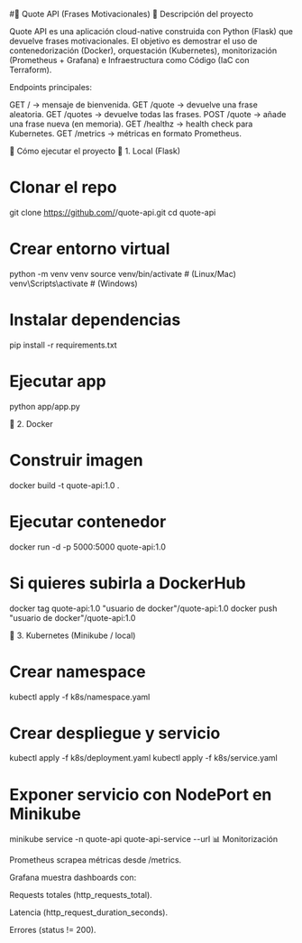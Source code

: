 #📖 Quote API (Frases Motivacionales)
📌 Descripción del proyecto

Quote API es una aplicación cloud-native construida con Python (Flask) que devuelve frases motivacionales.
El objetivo es demostrar el uso de contenedorización (Docker), orquestación (Kubernetes), monitorización (Prometheus + Grafana) e Infraestructura como Código (IaC con Terraform).

Endpoints principales:

GET / → mensaje de bienvenida.
GET /quote → devuelve una frase aleatoria.
GET /quotes → devuelve todas las frases.
POST /quote → añade una frase nueva (en memoria).
GET /healthz → health check para Kubernetes.
GET /metrics → métricas en formato Prometheus.

🚀 Cómo ejecutar el proyecto
🔹 1. Local (Flask)
# Clonar el repo
git clone https://github.com/<tu-usuario>/quote-api.git
cd quote-api

# Crear entorno virtual
python -m venv venv
source venv/bin/activate   # (Linux/Mac)
venv\Scripts\activate      # (Windows)

# Instalar dependencias
pip install -r requirements.txt

# Ejecutar app
python app/app.py

🔹 2. Docker
# Construir imagen
docker build -t quote-api:1.0 .

# Ejecutar contenedor
docker run -d -p 5000:5000 quote-api:1.0

# Si quieres subirla a DockerHub
docker tag quote-api:1.0 "usuario de docker"/quote-api:1.0
docker push "usuario de docker"/quote-api:1.0

🔹 3. Kubernetes (Minikube / local)
# Crear namespace
kubectl apply -f k8s/namespace.yaml

# Crear despliegue y servicio
kubectl apply -f k8s/deployment.yaml
kubectl apply -f k8s/service.yaml


# Exponer servicio con NodePort en Minikube
minikube service -n quote-api quote-api-service --url
📊 Monitorización

Prometheus scrapea métricas desde /metrics.

Grafana muestra dashboards con:

Requests totales (http_requests_total).

Latencia (http_request_duration_seconds).

Errores (status != 200).
